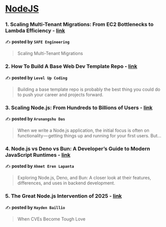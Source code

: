 
<h1><a href=https://medium.com/tag/nodejs/recommended target="_blank" rel="noopener noreferrer">NodeJS</a></h1>
<h3>1. Scaling Multi-Tenant Migrations: From EC2 Bottlenecks to Lambda Efficiency - <a href="https://medium.com/safe-engineering/scaling-multi-tenant-migrations-from-ec2-bottlenecks-to-lambda-efficiency-67cdb98c1244" target="_blank" rel="noopener noreferrer">link</a></h3>

✍️ **posted by `SAFE Engineering`**

<blockquote>Scaling Multi-Tenant Migrations</blockquote>

<h3>2. How To Build A Base Web Dev Template Repo - <a href="https://medium.com/gitconnected/how-to-build-a-base-web-dev-template-repo-d4172ebfa915" target="_blank" rel="noopener noreferrer">link</a></h3>

✍️ **posted by `Level Up Coding`**

<blockquote>Building a base template repo is probably the best thing you could do to push your career and projects forward.</blockquote>

<h3>3. Scaling Node.js: From Hundreds to Billions of Users - <a href="https://medium.com/@arunangshudas/scaling-node-js-from-hundreds-to-billions-of-users-86816aca1bb3" target="_blank" rel="noopener noreferrer">link</a></h3>

✍️ **posted by `Arunangshu Das`**

<blockquote>When we write a Node.js application, the initial focus is often on functionality — getting things up and running for your first users. But…</blockquote>

<h3>4. Node.js vs Deno vs Bun: A Developer’s Guide to Modern JavaScript Runtimes - <a href="https://medium.com/@ahmet-eren-lapanta/node-js-vs-deno-vs-bun-a-developers-guide-to-modern-javascript-runtimes-f7ed6d6a12a7" target="_blank" rel="noopener noreferrer">link</a></h3>

✍️ **posted by `Ahmet Eren Lapanta`**

<blockquote>Exploring Node.js, Deno, and Bun: A closer look at their features, differences, and uses in backend development.</blockquote>

<h3>5. The Great Node.js Intervention of 2025 - <a href="https://medium.com/@haydengpt/the-great-node-js-intervention-of-2025-24821f8d0cec" target="_blank" rel="noopener noreferrer">link</a></h3>

✍️ **posted by `Hayden Baillio`**

<blockquote>When CVEs Become Tough Love</blockquote>

